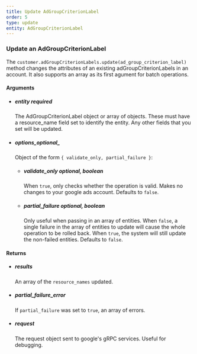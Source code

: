 ```yaml
---
title: Update AdGroupCriterionLabel 
order: 5
type: update
entity: AdGroupCriterionLabel 
---
```


### Update an AdGroupCriterionLabel 


The `customer.adGroupCriterionLabels.update(ad_group_criterion_label)` method changes the attributes of an existing adGroupCriterionLabels in an account. It also supports an array as its first agument for batch operations.


#### Arguments

-   ##### entity _required_
    The AdGroupCriterionLabel object or array of objects. These must have a resource_name field set to identify the entity. Any other fields that you set will be updated.
-   ##### options_optional_
    Object of the form `{ validate_only, partial_failure }`:
    -   ##### validate_only _optional, boolean_
        When `true`, only checks whether the operation is valid. Makes no changes to your google ads account. Defaults to `false`.
    -   ##### partial_failure _optional, boolean_
        Only useful when passing in an array of entities. When `false`, a single failure in the array of entities to update will cause the whole operation to be rolled back. When `true`, the system will still update the non-failed entities. Defaults to `false`.


#### Returns

-   ##### results
    An array of the `resource_names` updated.
-   ##### partial_failure_error
    If `partial_failure` was set to `true`, an array of errors.
-   ##### request
    The request object sent to google's gRPC services. Useful for debugging.
